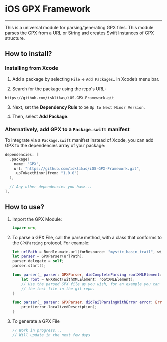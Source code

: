 # iOS GPX Framework
---------------------------------

This is a universal module for parsing/generating GPX files.
This module parses the GPX from a URL or String and creates Swift Instances of GPX structure. 

How to install?
---------------------------------

### Installing from Xcode

1. Add a package by selecting `File` → `Add Packages…` in Xcode’s menu bar.

2. Search for the package using the repo's URL:
```console
https://github.com/isklikas/iOS-GPX-Framework.git
```

3. Next, set the **Dependency Rule** to be `Up to Next Minor Version`.

4. Then, select **Add Package**.

### Alternatively, add GPX to a `Package.swift` manifest

To integrate via a `Package.swift` manifest instead of Xcode, you can add GPX to the dependencies array of your package:

```swift
dependencies: [
  .package(
    name: "GPX",
    url: "https://github.com/isklikas/iOS-GPX-Framework.git",
    .upToNextMinor(from: "1.0.0")
  ),

  // Any other dependencies you have...
],
```

How to use?
---------------------------------

1. Import the GPX Module:

    ```swift
    import GPX;
    ```
    
2. To parse a GPX File, call the parse method, with a class that conforms to the `GPXParsing` protocol. For example:

    ```swift
    let urlPath = Bundle.main.url(forResource: "mystic_basin_trail", withExtension: "gpx");
    let parser = GPXParser(urlPath);
    parser.delegate = self;
    parser.start();
    
    func parser(_ parser: GPXParser, didCompleteParsing rootXMLElement: GPXXMLElement) {
        let root = GPXRoot(withXMLElement: rootXMLElement);
        // Use the parsed GPX file as you wish, for an example you can refer to 
        // the test file in the git repo.
    }
    
    func parser(_ parser: GPXParser, didFailParsingWithError error: Error) {
        print(error.localizedDescription);
    }
    ```
    
3. To generate a GPX File

    ```swift
    // Work in progress...
    // Will update in the next few days
    ```
    
